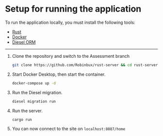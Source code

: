 # Setup for running the application

To run the application locally, you must install the following tools:

- [Rust](https://www.rust-lang.org/tools/install)
- [Docker](https://www.docker.com/get-started)
- [Diesel ORM](http://diesel.rs)

---

1. Clone the repository and switch to the Assessment branch
    ```zsh
    git clone https://github.com/Robinbux/rust-server && cd rust-server && git checkout SE-19
    ```
2. Start Docker Desktop, then start the container.
    ```zsh
    docker-compose up -d
    ```

3. Run the Diesel migration.
    ```zsh
    diesel migration run
    ```

4. Run the server.
    ```zsh
    cargo run
    ```

5. You can now connect to the site on `localhost:8087/home`
